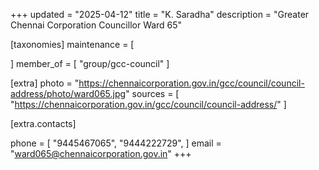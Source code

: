 +++
updated = "2025-04-12"
title = "K. Saradha"
description = "Greater Chennai Corporation Councillor Ward 65"

[taxonomies]
maintenance = [

]
member_of = [
    "group/gcc-council"
]

[extra]
photo = "https://chennaicorporation.gov.in/gcc/council/council-address/photo/ward065.jpg"
sources = [
    "https://chennaicorporation.gov.in/gcc/council/council-address/"
]

[extra.contacts]

phone = [
    "9445467065",
    "9444222729",
    ]
email = "ward065@chennaicorporation.gov.in"
+++